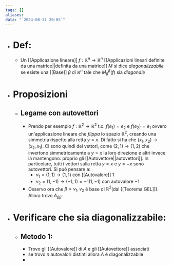 ```yaml
---
tags: []
aliases: 
data: "`2024-08-31 20:05`"
---
```

- # Def:
	- Un [[Applicazione lineare]] $f:\mathbb{R}^{n} \to \mathbb{R}^{n}$ [[Applicazioni lineari definite da una matrice||definita da una matrice]] $M$ si dice _diagonalizzabile_ se esiste una [[Base]] $\beta$ di $\mathbb{R}^{n}$ tale che $M_{\beta}^{\beta}(f)$ sia _diagonale_
- # Proposizioni
	- ## Legame con autovettori
		- Prendo per esempio $f:\mathbb{R}^{2} \to \mathbb{R}^{2}$ t.c. $f(e_{1})=e_{2}$ e $f(e_{2})=e_{1}$ ovvero un'applicazione lineare che _flippa_ lo spazio $\mathbb{R}^{2}$, creando una simmetria rispetto alla retta $y=x$. Di fatto si ha che $(x_{1},x_{2})\to (x_{2},x_{1})$. Ci sono quindi dei vettori, come $(2,1)\to (1,2)$ che invertono simmetricamente a $y=x$ la loro direzione e altri invece la mantengono: proprio gli [[Autovettore||autovettori]]. In particolare, tutti i vettori sulla retta $y=x$ e $y=-x$ sono autovettori. Si può pensare a:
			- $v_{1}=(1,1)\to (1,1)$ con [[Autovalore]] 1
			- $v_{2}=(1,-1)\to(-1,1)=-1(1,-1)$ con autovalore $-1$
		- Osservo ora che $\beta=v_{1},v_{2}$ è base di $\mathbb{R}^{2}$(dal [[Teorema GEL]]). Allora trovo $A_{\beta \beta}$:
- # Verificare che sia diagonalizzabile:
	- ## Metodo 1:
	    - Trovo gli [[Autovalore]] di $A$ e gli [[Autovettore]] associati
	    - se trovo $n$ autovalori distinti allora $A$ è diagonalizzabile
	    - 